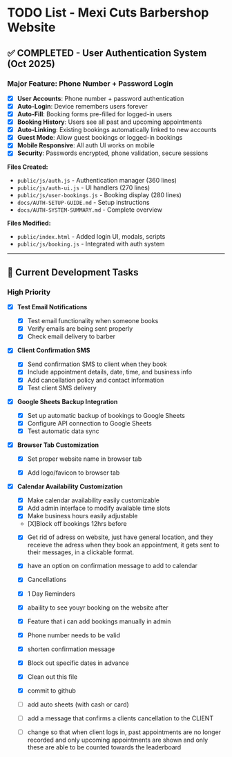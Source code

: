 # TODO List - Mexi Cuts Barbershop Website

## ✅ COMPLETED - User Authentication System (Oct 2025)

### Major Feature: Phone Number + Password Login
- [x] **User Accounts**: Phone number + password authentication
- [x] **Auto-Login**: Device remembers users forever
- [x] **Auto-Fill**: Booking forms pre-filled for logged-in users
- [x] **Booking History**: Users see all past and upcoming appointments
- [x] **Auto-Linking**: Existing bookings automatically linked to new accounts
- [x] **Guest Mode**: Allow guest bookings or logged-in bookings
- [x] **Mobile Responsive**: All auth UI works on mobile
- [x] **Security**: Passwords encrypted, phone validation, secure sessions

**Files Created:**
- `public/js/auth.js` - Authentication manager (360 lines)
- `public/js/auth-ui.js` - UI handlers (270 lines)
- `public/js/user-bookings.js` - Booking display (280 lines)
- `docs/AUTH-SETUP-GUIDE.md` - Setup instructions
- `docs/AUTH-SYSTEM-SUMMARY.md` - Complete overview

**Files Modified:**
- `public/index.html` - Added login UI, modals, scripts
- `public/js/booking.js` - Integrated with auth system

---

## 🚀 Current Development Tasks

### High Priority
- [X] **Test Email Notifications**
  - [X] Test email functionality when someone books
  - [X] Verify emails are being sent properly
  - [X] Check email delivery to barber

- [X] **Client Confirmation SMS**
  - [X] Send confirmation SMS to client when they book
  - [X] Include appointment details, date, time, and business info
  - [X] Add cancellation policy and contact information
  - [X] Test client SMS delivery

- [X] **Google Sheets Backup Integration**
  - [X] Set up automatic backup of bookings to Google Sheets
  - [X] Configure API connection to Google Sheets
  - [X] Test automatic data sync

- [X] **Browser Tab Customization**
  - [X] Set proper website name in browser tab
  - [X] Add logo/favicon to browser tab


- [X] **Calendar Availability Customization**
  - [X] Make calendar availability easily customizable
  - [X] Add admin interface to modify available time slots
  - [X] Make business hours easily adjustable

  - [X]Block off bookings 12hrs before

  - [X] Get rid of adress on website, just have general location, and they receieve the adress when they book an appointment, it gets sent to their messages, in a clickable format.
  - [X] have an option on confirmation message to add to calendar
  - [X] Cancellations
  - [X] 1 Day Reminders
  - [X] abaility to see youyr booking on the website after
  - [X] Feature that i can add bookings manually in admin
  - [X] Phone number needs to be valid
  - [X] shorten confirmation message
  - [X] Block out specific dates in advance
  - [X] Clean out this file
  - [X] commit to github
  - [ ] add auto sheets (with cash or card)
  - [ ] add a message that confirms a clients cancellation to the CLIENT
  - [ ] change so that when client logs in, past appointments are no longer recorded and only upcoming appointments are shown and only these are able to be counted towards the leaderboard


